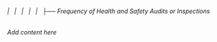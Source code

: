 ###### |   |   |   |   |   ├── Frequency of Health and Safety Audits or Inspections

*Add content here*